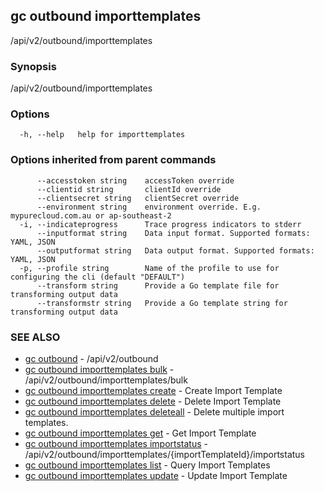 ## gc outbound importtemplates

/api/v2/outbound/importtemplates

### Synopsis

/api/v2/outbound/importtemplates

### Options

```
  -h, --help   help for importtemplates
```

### Options inherited from parent commands

```
      --accesstoken string    accessToken override
      --clientid string       clientId override
      --clientsecret string   clientSecret override
      --environment string    environment override. E.g. mypurecloud.com.au or ap-southeast-2
  -i, --indicateprogress      Trace progress indicators to stderr
      --inputformat string    Data input format. Supported formats: YAML, JSON
      --outputformat string   Data output format. Supported formats: YAML, JSON
  -p, --profile string        Name of the profile to use for configuring the cli (default "DEFAULT")
      --transform string      Provide a Go template file for transforming output data
      --transformstr string   Provide a Go template string for transforming output data
```

### SEE ALSO

* [gc outbound](gc_outbound.html)	 - /api/v2/outbound
* [gc outbound importtemplates bulk](gc_outbound_importtemplates_bulk.html)	 - /api/v2/outbound/importtemplates/bulk
* [gc outbound importtemplates create](gc_outbound_importtemplates_create.html)	 - Create Import Template
* [gc outbound importtemplates delete](gc_outbound_importtemplates_delete.html)	 - Delete Import Template
* [gc outbound importtemplates deleteall](gc_outbound_importtemplates_deleteall.html)	 - Delete multiple import templates.
* [gc outbound importtemplates get](gc_outbound_importtemplates_get.html)	 - Get Import Template
* [gc outbound importtemplates importstatus](gc_outbound_importtemplates_importstatus.html)	 - /api/v2/outbound/importtemplates/{importTemplateId}/importstatus
* [gc outbound importtemplates list](gc_outbound_importtemplates_list.html)	 - Query Import Templates
* [gc outbound importtemplates update](gc_outbound_importtemplates_update.html)	 - Update Import Template


